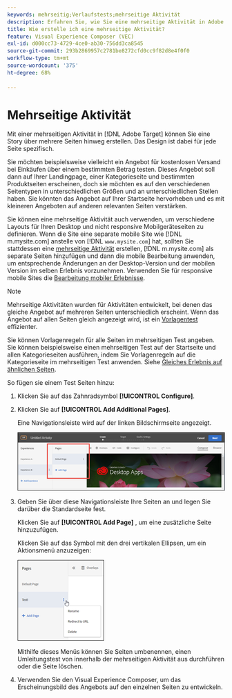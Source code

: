 ```yaml
---
keywords: mehrseitig;Verlaufstests;mehrseitige Aktivität
description: Erfahren Sie, wie Sie eine mehrseitige Aktivität in Adobe erstellen [!DNL Target]  mit der Sie eine Story über mehrere Seiten erstellen können, wobei das Design für jede Seite spezifisch ist.
title: Wie erstelle ich eine mehrseitige Aktivität?
feature: Visual Experience Composer (VEC)
exl-id: d000cc73-4729-4ce0-ab30-756dd3ca8545
source-git-commit: 293b2869957c2781be8272cfd0cc9f82d8e4f0f0
workflow-type: tm+mt
source-wordcount: '375'
ht-degree: 68%

---
```


# Mehrseitige Aktivität

Mit einer mehrseitigen Aktivität in [!DNL Adobe Target] können Sie eine Story über mehrere Seiten hinweg erstellen. Das Design ist dabei für jede Seite spezifisch.

Sie möchten beispielsweise vielleicht ein Angebot für kostenlosen Versand bei Einkäufen über einem bestimmten Betrag testen. Dieses Angebot soll dann auf Ihrer Landingpage, einer Kategorieseite und bestimmten Produktseiten erscheinen, doch sie möchten es auf den verschiedenen Seitentypen in unterschiedlichen Größen und an unterschiedlichen Stellen haben. Sie könnten das Angebot auf Ihrer Startseite hervorheben und es mit kleineren Angeboten auf anderen relevanten Seiten verstärken.

Sie können eine mehrseitige Aktivität auch verwenden, um verschiedene Layouts für Ihren Desktop und nicht responsive Mobilgeräteseiten zu definieren. Wenn die Site eine separate mobile Site wie [!DNL m.mysite.com] anstelle von [!DNL `www.mysite.com`] hat, sollten Sie stattdessen eine [mehrseitige Aktivität](/help/main/c-experiences/c-visual-experience-composer/multipage-activity.md#concept_277E096063E14813AC5D8EDFA1D2ED48) erstellen, [!DNL m.mysite.com] als separate Seiten hinzufügen und dann die mobile Bearbeitung anwenden, um entsprechende Änderungen an der Desktop-Version und der mobilen Version im selben Erlebnis vorzunehmen. Verwenden Sie für responsive mobile Sites die [Bearbeitung mobiler Erlebnisse](/help/main/c-experiences/c-visual-experience-composer/mobile-viewports.md#concept_8E45527C4ABC41D59AA3553BEDC76FA5).

>[!NOTE]
>
>Mehrseitige Aktivitäten wurden für Aktivitäten entwickelt, bei denen das gleiche Angebot auf mehreren Seiten unterschiedlich erscheint. Wenn das Angebot auf allen Seiten gleich angezeigt wird, ist ein [Vorlagentest](/help/main/c-experiences/c-visual-experience-composer/temtest.md#task_2539D51A18044F82B0D9895636546781) effizienter.

Sie können Vorlagenregeln für alle Seiten im mehrseitigen Test angeben. Sie können beispielsweise einen mehrseitigen Test auf der Startseite und allen Kategorieseiten ausführen, indem Sie Vorlagenregeln auf die Kategorieseite im mehrseitigen Test anwenden. Siehe [Gleiches Erlebnis auf ähnlichen Seiten](/help/main/c-experiences/c-visual-experience-composer/temtest.md#task_2539D51A18044F82B0D9895636546781).

So fügen sie einem Test Seiten hinzu:

1. Klicken Sie auf das Zahnradsymbol **[!UICONTROL Configure]**.
1. Klicken Sie auf **[!UICONTROL Add Additional Pages]**.

   Eine Navigationsleiste wird auf der linken Bildschirmseite angezeigt.

   ![multipage_nav Bild](assets/multipage_nav.png)

1. Geben Sie über diese Navigationsleiste Ihre Seiten an und legen Sie darüber die Standardseite fest.

   Klicken Sie auf **[!UICONTROL Add Page]** , um eine zusätzliche Seite hinzuzufügen.

   Klicken Sie auf das Symbol mit den drei vertikalen Ellipsen, um ein Aktionsmenü anzuzeigen:

   ![multipage_menu_image](assets/multipage_menu.png)

   Mithilfe dieses Menüs können Sie Seiten umbenennen, einen Umleitungstest von innerhalb der mehrseitigen Aktivität aus durchführen oder die Seite löschen.

1. Verwenden Sie den Visual Experience Composer, um das Erscheinungsbild des Angebots auf den einzelnen Seiten zu entwickeln.

